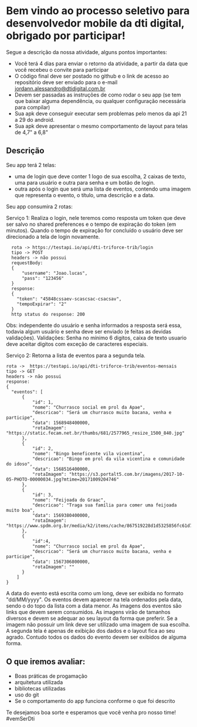 # Bem vindo ao processo seletivo para desenvolvedor mobile da dti digital, obrigado por participar!

Segue a descrição da nossa atividade, alguns pontos importantes:

- Você terá 4 dias para enviar o retorno da atividade, a partir da data que você recebeu o convite para participar
- O código final deve ser postado no github e o link de acesso ao repositório deve ser enviado para o e-mail jordann.alessandro@dtidigital.com.br
- Devem ser passadas as instruções de como rodar o seu app (se tem que baixar alguma dependência, ou qualquer configuração necessária para compilar)
- Sua apk deve conseguir executar sem problemas pelo menos da api 21 a 29 do android.
- Sua apk deve apresentar o mesmo comportamento de layout para telas de 4,7" a 6,8" 

## Descrição

Seu app terá 2 telas: 
  - uma de login que deve conter 1 logo de sua escolha, 2 caixas de texto, uma para usuário e outra para senha e um botão de login. 
  - outra após o login que será uma lista de eventos, contendo uma imagem que representa o evento, o título, uma descrição e a data.

Seu app consumira 2 rotas:

Serviço 1: Realiza o login, nele teremos como resposta um token que deve ser salvo no shared preferences e o tempo de expiração do token (em minutos). Quando o tempo de expiração for concluído o usuário deve ser direcionado a tela de login novamente.

	  rota -> https://testapi.io/api/dti-triforce-trib/login
	  tipo -> POST
	  headers -> não possui
	  requestBody: 
	  {
		  "username": "Joao.lucas",
		  "pass": "123456"
	  }
	  response:
	  {
	    "token": "45848cssaev-scascsac-csacsav",
	    "tempoExpirar": "2"
	  }
	  http status do response: 200
  
  
  Obs: independente do usuário e senha informados a resposta será essa, todavia algum usuário e senha deve ser enviado (e feitas as devidas validações).
Validações: Senha no mínimo 6 digitos, caixa de texto usuario deve aceitar digitos com exceção de caracteres especiais.

Serviço 2: Retorna a lista de eventos para a segunda tela.

    rota ->  https://testapi.io/api/dti-triforce-trib/eventos-mensais
    tipo -> GET
    headers -> não possui
    response:
    {
      "eventos": [
          {
              "id": 1,
              "nome": "Churrasco social em prol da Apae",
              "descricao": "Será um churrasco muito bacana, venha e participe",
              "data": 1568948400000,
              "rotaImagem": "https://static.fecam.net.br/thumbs/681/2577965_resize_1500_840.jpg"
          },
          {
              "id": 2,
              "nome": "Bingo beneficente vila vicentina",
              "descricao": "Bingo em prol da vila vicentina e comunidade do idoso",
              "data": 1568516400000,
              "rotaImagem": "https://s3.portalt5.com.br/imagens/2017-10-05-PHOTO-00000034.jpg?mtime=20171009204746" 
          },
          {
              "id": 3,
              "nome": "Feijoada do Graac",
              "descricao": "Traga sua família para comer uma feijoada muito boa",
              "data": 1569380400000,
              "rotaImagem": "https://www.spdm.org.br/media/k2/items/cache/867519228d1d5325856fc61d710ded0e_L.jpg" 
          },
          {
              "id":4,
              "nome": "Churrasco social em prol da Apae",
              "descricao": "Será um churrasco muito bacana, venha e participe",
              "data": 1567306800000,
              "rotaImagem": "" 
          }
        ]
    }

A data do evento está escrita como um long, deve ser exibida no formato "dd/MM/yyyy". Os eventos devem aparecer na tela ordenados pela data, sendo o do topo da lista com a data menor. As imagens dos eventos são links que devem serem consumidos. As imagens virão de tamanhos diversos e devem se adequar ao seu layout da forma que preferir. Se a imagem não possuir um link deve ser utilizado uma imagem de sua escolha. A segunda tela é apenas de exibição dos dados e o layout fica ao seu agrado. Contudo todos os dados do evento devem ser exibidos de alguma forma.

## O que iremos avaliar:
  
  - Boas práticas de progamação
  - arquitetura utilizada
  - bibliotecas utilizadas
  - uso do git
  - Se o comportamento do app funciona conforme o que foi descrito 


Te desejamos boa sorte e esperamos que você venha pro nosso time! #vemSerDti
